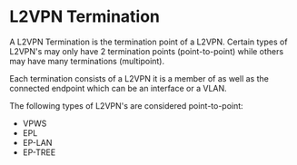 # L2VPN Termination

A L2VPN Termination is the termination point of a L2VPN.  Certain types of L2VPN's may only have 2 termination points (point-to-point) while others may have many terminations (multipoint).

Each termination consists of a L2VPN it is a member of as well as the connected endpoint which can be an interface or a VLAN.

The following types of L2VPN's are considered point-to-point:

* VPWS
* EPL
* EP-LAN
* EP-TREE